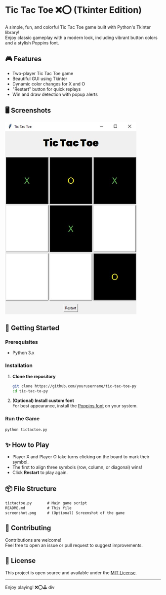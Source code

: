 # Tic Tac Toe ❌⭕ (Tkinter Edition)

A simple, fun, and colorful Tic Tac Toe game built with Python's Tkinter library!  
Enjoy classic gameplay with a modern look, including vibrant button colors and a stylish Poppins font.

## 🎮 Features

- Two-player Tic Tac Toe game
- Beautiful GUI using Tkinter
- Dynamic color changes for X and O
- "Restart" button for quick replays
- Win and draw detection with popup alerts

## 🖥️ Screenshots

<!-- Add your screenshot here -->
![Tic Tac Toe Screenshot](Screenshot.jpg)

## 🚀 Getting Started

### Prerequisites

- Python 3.x

### Installation

1. **Clone the repository**  
   ```bash
   git clone https://github.com/yourusername/tic-tac-toe-py
   cd tic-tac-to-py
   ```

2. **(Optional) Install custom font**  
   For best appearance, install the [Poppins font](https://fonts.google.com/specimen/Poppins) on your system.

### Run the Game

```bash
python tictactoe.py
```

## ✨ How to Play

- Player X and Player O take turns clicking on the board to mark their symbol.
- The first to align three symbols (row, column, or diagonal) wins!
- Click **Restart** to play again.

## 📦 File Structure

```
tictactoe.py       # Main game script
README.md          # This file
screenshot.png     # (Optional) Screenshot of the game
```

## 🤝 Contributing

Contributions are welcome!  
Feel free to open an issue or pull request to suggest improvements.

## 📄 License

This project is open source and available under the [MIT License](LICENSE).

---

Enjoy playing! ❌⭕🕹️ div
